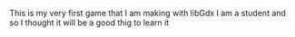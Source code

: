 This is my very first game that I am making with libGdx
I am a student and so I thought it will be a good thig to learn it
